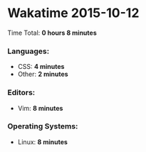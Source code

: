 # Wakatime 2015-10-12

Time Total: **0 hours 8 minutes**

### Languages:
- CSS: **4 minutes** 
- Other: **2 minutes** 

### Editors:
- Vim: **8 minutes** 

### Operating Systems:
- Linux: **8 minutes** 

